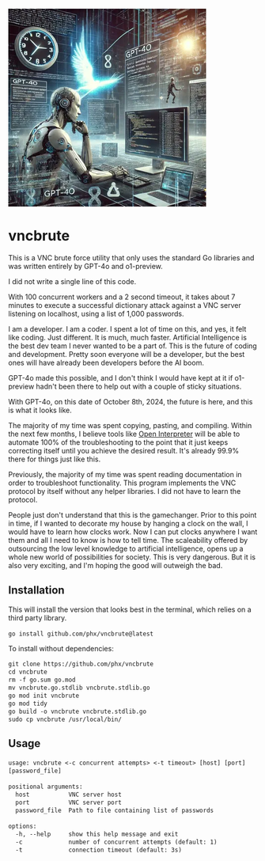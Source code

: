 ![vncbrute](./image.webp?raw=true)

# vncbrute

This is a VNC brute force utility that only uses the standard Go libraries and was written entirely by GPT-4o and o1-preview.

I did not write a single line of this code. 

With 100 concurrent workers and a 2 second timeout, it takes about 7 minutes to execute a successful dictionary attack against a VNC server listening on localhost, using a list of 1,000 passwords.

I am a developer.  I am a coder.  I spent a lot of time on this, and yes, it felt like coding.  Just different.  It is much, much faster.  Artificial Intelligence is the best dev team I never wanted to be a part of.
This is the future of coding and development.  Pretty soon everyone will be a developer, but the best ones will have already been developers before the AI boom.

GPT-4o made this possible, and I don't think I would have kept at it if o1-preview hadn't been there to help out with a couple of sticky situations.

With GPT-4o, on this date of October 8th, 2024, the future is here, and this is what it looks like.

The majority of my time was spent copying, pasting, and compiling.  Within the next few months, I believe tools like [Open Interpreter](https://github.com/OpenInterpreter/open-interpreter) will be able to automate 100% of the troubleshooting to the point that it just keeps correcting itself until you achieve the desired result. It's already 99.9% there for things just like this.

Previously, the majority of my time was spent reading documentation in order to troubleshoot functionality. This program implements the VNC protocol by itself without any helper libraries. I did not have to learn the protocol.

People just don't understand that this is the gamechanger. Prior to this point in time, if I wanted to decorate my house by hanging a clock on the wall, I would have to learn how clocks work. Now I can put clocks anywhere I want them and all I
need to know is how to tell time. The scaleability offered by outsourcing the low level knowledge to artificial intelligence, opens up a whole new world of possibilities for society. This is very dangerous. But it is also very exciting, and I'm
hoping the good will outweigh the bad.

## Installation

This will install the version that looks best in the terminal, which relies on a third party library.

`go install github.com/phx/vncbrute@latest`

To install without dependencies:

```
git clone https://github.com/phx/vncbrute
cd vncbrute
rm -f go.sum go.mod
mv vncbrute.go.stdlib vncbrute.stdlib.go
go mod init vncbrute
go mod tidy
go build -o vncbrute vncbrute.stdlib.go
sudo cp vncbrute /usr/local/bin/
```

## Usage

```
usage: vncbrute <-c concurrent attempts> <-t timeout> [host] [port] [password_file]

positional arguments:
  host           VNC server host
  port           VNC server port
  password_file  Path to file containing list of passwords

options:
  -h, --help     show this help message and exit
  -c             number of concurrent attempts (default: 1)
  -t             connection timeout (default: 3s)
```
